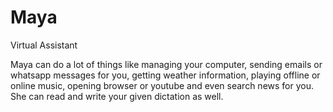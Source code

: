 # Maya
Virtual Assistant

Maya can do a lot of things like managing your computer, sending emails or whatsapp messages for you, getting weather information, playing offline or online music, opening browser or youtube and even search news for you. She can read and write your given dictation as well.
